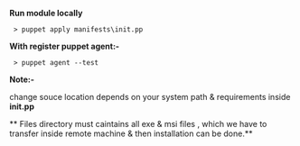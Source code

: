 
 **Run module locally**
  
     > puppet apply manifests\init.pp
     
  **With register puppet agent:-**
  
     > puppet agent --test

**Note:-**  

change souce location depends on your system path & requirements inside **init.pp**

** Files directory must  caintains all exe & msi files , which we have to transfer inside remote machine & then installation can be done.**
